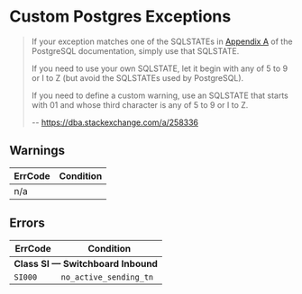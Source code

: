 # Custom Postgres Exceptions

> If your exception matches one of the SQLSTATEs in [Appendix A](https://www.postgresql.org/docs/current/errcodes-appendix.html) of the PostgreSQL documentation, simply use that SQLSTATE.
>
> If you need to use your own SQLSTATE, let it begin with any of 5 to 9 or I to Z (but avoid the SQLSTATEs used by PostgreSQL).
>
> If you need to define a custom warning, use an SQLSTATE that starts with 01 and whose third character is any of 5 to 9 or I to Z.
>
> -- https://dba.stackexchange.com/a/258336

## Warnings

<table>
  <thead>
    <tr>
      <th>ErrCode</th>
      <th>Condition</th>
    </tr>
  </thead>
  <tbody>
    <tr>
      <td colspan="2">n/a</td>
    </tr>
  </tbody>
</table>

## Errors

<table>
  <thead>
    <tr>
      <th>ErrCode</th>
      <th>Condition</th>
    </tr>
  </thead>
  <tbody>
    <tr>
      <td colspan="2"><b>Class SI — Switchboard Inbound</b></td>
    </tr>
    <tr>
      <td><code>SI000</code></td>
      <td><code>no_active_sending_tn</code></td>
    </tr>
  </tbody>
</table>
